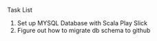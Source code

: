 Task List
1. Set up MYSQL Database with Scala Play Slick
2. Figure out how to migrate db schema to github